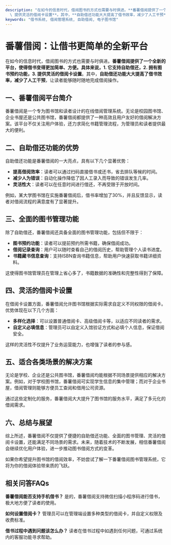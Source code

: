 ```yaml
---
description: "在如今的信息时代，借阅图书的方式也需要与时俱进。**番薯借阅提供了一个全新的平台，使得借书变得更加简单、方便。具体来说，1. 它支持自助借还，2. 拥有图书预约功能，3.\
  \ 提供灵活的借阅卡设置**。其中，**自助借还功能大大提高了借书效率，减少了人工干预**，让读者能够随时随地完成借阅操作。"
keywords: "借书系统, 借阅管理系统, 自助借阅, 电子图书馆"
---
```

# 番薯借阅：让借书更简单的全新平台

在如今的信息时代，借阅图书的方式也需要与时俱进。**番薯借阅提供了一个全新的平台，使得借书变得更加简单、方便。具体来说，1. 它支持自助借还，2. 拥有图书预约功能，3. 提供灵活的借阅卡设置**。其中，**自助借还功能大大提高了借书效率，减少了人工干预**，让读者能够随时随地完成借阅操作。

## 一、番薯借阅平台简介

番薯借阅是一个专为图书馆和读者设计的在线借阅管理系统。无论是校园图书馆、企业书屋还是公共图书馆，番薯借阅都提供了一种高效且用户友好的借阅解决方案。该平台不仅关注用户体验，还力求简化书籍管理流程，为管理员和读者提供最大的便利。

## 二、自助借还功能的优势

自助借还功能是番薯借阅的一大亮点，具有以下几个显著优势：

- **提高借阅效率**：读者可以通过扫码直接借书或还书，省去排队等候的时间。
- **减少人为错误**：自动化操作降低了因人工录入而导致的错误发生几率。
- **灵活性大**：读者可以在任意时间进行借还，不再受限于开放时间。

例如，某大学图书馆在实施番薯借阅后，借书率增加了30%，并且反馈显示，读者对借阅流程的满意度有了显著提升。

## 三、全面的图书管理功能

除了自助借还，番薯借阅还具备全面的图书管理功能，包括但不限于：

- **图书预约功能**：读者可以提前预约所需书籍，确保借阅成功。
- **借阅记录查询**：用户可以随时查看自己的借阅历史，帮助管理个人读书进度。
- **书籍藏书信息查询**：支持ISBN查询书籍信息，帮助用户快速获取书籍详细资料。

这使得图书馆管理员在管理上省心多了，书籍数据的准确性和完整性得到了保障。

## 四、灵活的借阅卡设置

在借阅卡设置方面，番薯借阅允许图书馆根据实际需求自定义不同权限的借阅卡。优势体现在以下几个方面：

- **多样化选择**：可以设置普通借阅卡、高级借阅卡等，以适应不同读者的需求。
- **自定义必填信息**：管理员可以自定义入馆验证方式和必填个人信息，保证借阅安全。

这样的灵活性不仅提升了业务运营能力，也增强了读者的参与感。

## 五、适合各类场景的解决方案

无论是学校、企业还是公共图书馆，番薯借阅均能根据不同场景提供相应的解决方案。例如，对于学校图书馆，番薯借阅可实现学生信息的集中管理；而对于企业书屋，借阅管理则能够方便员工查阅和借用公司资源。

通过这些定制化的服务，番薯借阅大大提升了图书馆的服务水平，满足了多元化的借阅需求。

## 六、总结与展望

综上所述，番薯借阅不仅提供了便捷的自助借还功能、全面的图书管理、灵活的借阅卡设置，还能满足不同场景的需求。未来，随着技术的不断发展，相信番薯借阅会继续优化用户体验，进一步推动图书借阅方式的变革。

如果你希望提升图书馆的借阅效率，不妨尝试了解一下番薯借阅图书管理系统，它将为你的借阅体验带来质的飞跃。

## 相关问答FAQs

**番薯借阅能否支持手机借书？**
是的，番薯借阅支持微信扫描小程序码进行借书，极大地方便了读者的使用。

**如何设置借阅卡？**
管理员可以在管理端设置多种类型的借阅卡，并自定义权限及收费标准。

**借书过程中遇到问题该怎么办？**
读者在借书过程中如遇到任何问题，可通过系统内的客服功能寻求帮助。

